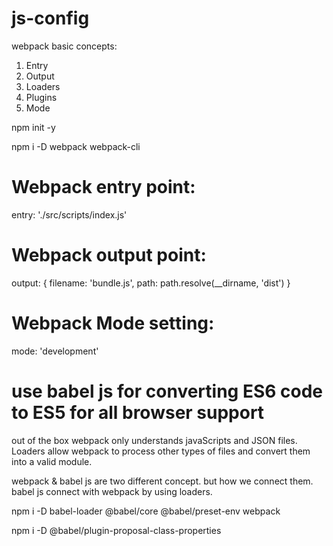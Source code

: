 # js-config

webpack basic concepts:
1. Entry
2. Output
3. Loaders
4. Plugins
5. Mode


npm init -y

npm i -D webpack webpack-cli

# Webpack entry point:
 entry: './src/scripts/index.js'
# Webpack output point:
 output: {
        filename: 'bundle.js',
        path: path.resolve(__dirname, 'dist')
    }
# Webpack Mode setting:
mode: 'development'



# use babel js for converting ES6 code to ES5 for all browser support
out of the box webpack only understands javaScripts and JSON files. 
Loaders allow webpack to process other types of files and convert them into a valid module.   

webpack & babel js are two different concept. but how we connect them.
babel js connect with webpack by using loaders. 

npm i -D babel-loader @babel/core @babel/preset-env webpack


npm i -D @babel/plugin-proposal-class-properties

